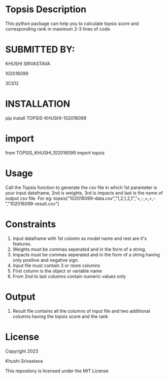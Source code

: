 # Topsis Description
This python package can help you to calculate topsis score and corresponding rank in maximum 2-3 lines of code.
# SUBMITTED BY:
KHUSHI SRIVASTAVA

102016099

3CS12
# INSTALLATION
 pip install TOPSIS-KHUSHI-102016099
# import 
from TOPSIS_KHUSHI_102016099 import topsis 
# Usage
Call the Topsis function to generate the csv file in which 1st parameter is your input dataframe, 2nd is weights, 3rd is impacts and last is the name of output csv file. For eg:
topsis("102016099-data.csv","1,2,1,2,1","+,-,+,+,-","102016099-result.csv")
# Constraints
1) Input dataframe with 1st column as model name and rest are it's features.
2) Weights must be commas seperated and in the form of a string.
3) Impacts must be commas seperated and in the form of a string having only positive and negative sign.
4) Input file must contain 3 or more columns
5) First column is the object or variable name
6) From 2nd to last columns contain numeric values only

# Output
1) Result file contains all the columns of input file and two additional columns having the topsis score and the rank

# License
Copyright 2023

Khushi Srivastava

This repository is licensed under the MIT License